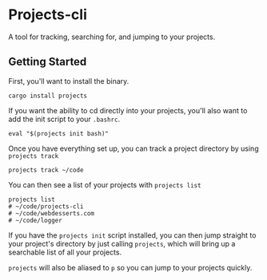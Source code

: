# Projects-cli

A tool for tracking, searching for, and jumping to your projects.

## Getting Started

First, you'll want to install the binary.
```
cargo install projects
```
If you want the ability to cd directly into your projects, you'll also want to add the init script to your `.bashrc`.
```
eval "$(projects init bash)"
```
Once you have everything set up, you can track a project directory by using `projects track`
```
projects track ~/code 
```
You can then see a list of your projects with `projects list`
```
projects list
# ~/code/projects-cli
# ~/code/webdesserts.com
# ~/code/logger
```
If you have the `projects init` script installed, you can then jump straight to your project's directory by just calling `projects`, which will bring up a searchable list of all your projects.

`projects` will also be aliased to `p` so you can jump to your projects quickly.
